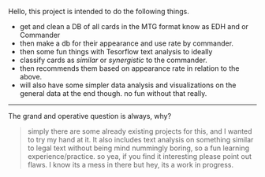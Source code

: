 Hello, 
this project is intended to do the following things.
* get and clean a DB of all cards in the MTG format know as EDH and or Commander
* then make a db for their appearance and use rate by commander.
* then some fun things with Tesorflow text analysis to ideally
* classify cards as *similar* or *synergistic* to the commander.
* then recommends them based on appearance rate in relation to the above.
* will also have some simpler data analysis and visualizations on the general data at the end though. no fun without that really.
---
The grand and operative question is always, why?
> simply there are some already existing projects for this, and I wanted to try my hand at it. 
It also includes text analysis on something similar to legal text without being mind nummingly boring, so a fun learning experience/practice. 
> so yea, if you find it interesting please point out flaws. I know its a mess in there but hey, its a work in progress.